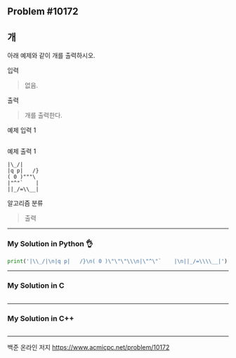 ## Problem #10172
## 개

아래 예제와 같이 개를 출력하시오.

입력
> 없음.

출력
> 개를 출력한다.

예제 입력 1
```
```

예제 출력 1
```
|\_/|
|q p|   /}
( 0 )"""\
|"^"`    |
||_/=\\__|
```

알고리즘 분류
> 출력

***
### My Solution in Python :ok_hand:
```python
print('|\\_/|\n|q p|   /}\n( 0 )\"\"\"\\\n|\"^\"`    |\n||_/=\\\\__|')
```
***
### My Solution in C
```c
```
***
### My Solution in C++
```c++
```
***
백준 온라인 저지 https://www.acmicpc.net/problem/10172

